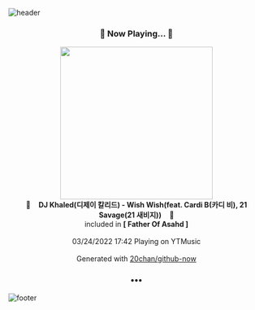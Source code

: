 ![header](https://capsule-render.vercel.app/api?type=wave&height=170&section=header&text=Hi.%20I'm%20SHIFT&fontColor=090707&fontAlignX=45&fontAlignY=65&fontSize=100)

<h3 align="center">🎵 Now Playing... 🎵</h3>
<p align="center">
  <a href="https://music.youtube.com/watch?v=z3aS0WSavro">
    <img width="300" src="https://lh3.googleusercontent.com/-NYcNtce2HjYA3z2-i1tDtcQjbENJr0AgzZWPyQAHqcn6FyeDx3dGlMpFnAjQ8jM__RtT56PKHUrF5o">
  </a>
  <br>
  🎵&nbsp&nbsp&nbsp <b>DJ Khaled(디제이 칼리드) - Wish Wish(feat. Cardi B(카디 비), 21 Savage(21 새비지))</b> &nbsp&nbsp&nbsp🎵
  <br>
  included in <b>[ Father Of Asahd ]</b>
  
  <br />
  <br />
  03/24/2022 17:42 Playing on YTMusic
  <br />
  <br />
  Generated with <a href="https://github.com/20chan/github-now">20chan/github-now</a>
</p>

<h3 align="center">•••</h3>

![footer](https://capsule-render.vercel.app/api?type=wave&height=150&section=footer)

